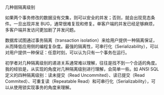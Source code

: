 几种弱隔离级别

如果两个事务修改的数据没有交集，则可以安全的并发；否则，就会出现竞态条件。一旦出现并发 BUG，通常很难复现和修复。单客户端的并发已经足够麻烦，多客户端并发访问更加剧了并发问题。

数据库试图通过事务隔离（transaction isolation）来给用户提供一种隔离保证，从而降低应用侧的编程复杂度。最强的隔离性，可串行化（Serializability），可以对用户提供一种保证：任意时刻，可以认为只有一个事务在运行。

初学者对几种隔离级别的递进关系通常难以理解，往往是找不到一个合适的角度。我的经验是，从实现的角度对几种隔离级别进行理解，会简单一些。如 ANSI SQL 定义的四种隔离级别：读未提交（Read Uncommited）、读已提交（Read Commited）、可重复读（Repeatable Read）和可串行化（Serializability），可以从使用锁实现事务的角度来理解。
